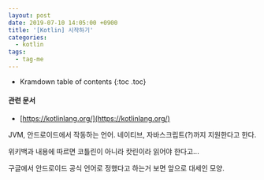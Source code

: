 ```yaml
---
layout: post
date: 2019-07-10 14:05:00 +0900
title: '[Kotlin] 시작하기'
categories:
  - kotlin
tags:
  - tag-me
---
```


* Kramdown table of contents
{:toc .toc}

#### 관련 문서

- [https://kotlinlang.org/](https://kotlinlang.org/)

JVM, 안드로이드에서 작동하는 언어. 네이티브, 자바스크립트(?)까지 지원한다고 한다.

위키백과 내용에 따르면 코틀린이 아니라 캇린이라 읽어야 한다고...

구글에서 안드로이드 공식 언어로 정했다고 하는거 보면 앞으로 대세인 모양.
